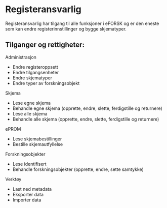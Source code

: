 # Registeransvarlig

Registeransvarlig har tilgang til alle funksjoner i eFORSK og er den
eneste som kan endre registerinnstillinger og bygge skjematyper.

## Tilganger og rettigheter:
Administrasjon
*	Endre registeroppsett
*	Endre tilgangsenheter
*	Endre skjematyper
*	Endre typer av forskningsobjekt

Skjema
*	Lese egne skjema
*	Behandle egne skjema (opprette, endre, slette, ferdigstille og returnere)
*	Lese alle skjema
*	Behandle alle skjema (opprette, endre, slette, ferdigstille og returnere)

ePROM
*	Lese skjemabestillinger
*	Bestille skjemautfyllelse

Forskningsobjekter
*	Lese identifisert
*	Behandle forskningsobjekter (opprette, endre, sette samtykke)

Verktøy
*	Last ned metadata
*	Eksporter data
*	Importer data
